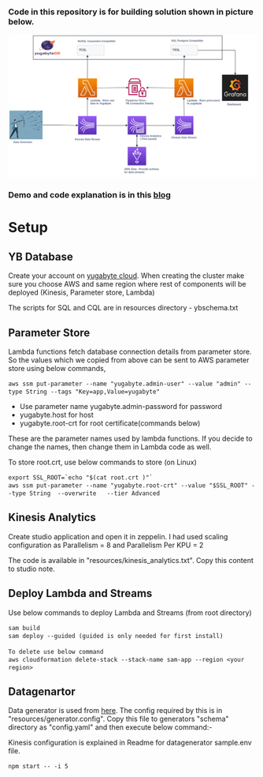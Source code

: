 ### Code in this repository is for building solution shown in picture below.

![Architecture](resources/Kinesis-Yugabyte-Grafana.jpg)

### Demo and code explanation is in this [blog](https://www.kamalsblog.com/2021/12/Retail-Store-analytics-Kinesis-lambda-yugabyte-grafana.html)

# Setup


## YB Database
Create your account on [yugabyte cloud](https://cloud.yugabyte.com/login). When creating the cluster make sure you choose AWS and same region where rest of components will be deployed (Kinesis, Parameter store, Lambda)

The scripts for SQL and CQL are in resources directory - ybschema.txt

## Parameter Store 
Lambda functions fetch database connection details from parameter store.  So the values which we copied from above can be sent to AWS parameter store using below commands,
```
aws ssm put-parameter --name "yugabyte.admin-user" --value "admin" --type String --tags "Key=app,Value=yugabyte"
```
* Use parameter name yugabyte.admin-password  for password
* yugabyte.host for host
* yugabyte.root-crt for root certificate(commands below)

These are the parameter names used by lambda functions. If you decide to change the names, then change them in Lambda code as well.
 
To store root.crt, use  below commands to store (on Linux)
```
export SSL_ROOT=`echo "$(cat root.crt )"`
aws ssm put-parameter --name "yugabyte.root-crt" --value "$SSL_ROOT" --type String  --overwrite   --tier Advanced
```

## Kinesis Analytics
Create studio application and open it in zeppelin. I had used scaling configuration as Parallelism = 8 and Parallelism Per KPU = 2

The code is available in "resources/kinesis_analytics.txt". Copy this content to studio note.

## Deploy Lambda and Streams
Use below commands to deploy Lambda and Streams (from root directory)

```
sam build
sam deploy --guided (guided is only needed for first install)

To delete use below command
aws cloudformation delete-stack --stack-name sam-app --region <your region>
```

## Datagenartor
Data generator is used from [here](https://github.com/skamalj/datagenerator). The config required by this is in "resources/generator.config". Copy this file to generators "schema" directory as "config.yaml" and then execute below command:-

Kinesis configuration is explained in Readme for datagenerator sample.env file.

```
npm start -- -i 5
```
